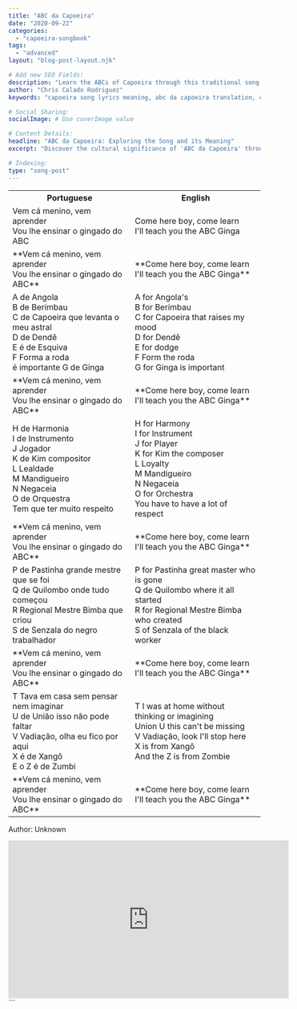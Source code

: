 ```yaml
---
title: "ABC da Capoeira"
date: "2020-09-22"
categories:
  - "capoeira-songbook"
tags:
  - "advanced"
layout: "blog-post-layout.njk"

# Add new SEO Fields:
description: "Learn the ABCs of Capoeira through this traditional song. Explore the history and movements embedded in its lyrics."
author: "Chris Calado Rodriguez"
keywords: "capoeira song lyrics meaning, abc da capoeira translation, capoeira song tutorial, capoeira song for beginners, learn capoeira songs, capoeira music history, traditional capoeira songs, capoeira song analysis"

# Social Sharing:
socialImage: # Use coverImage value

# Content Details:
headline: "ABC da Capoeira: Exploring the Song and its Meaning"
excerpt: "Discover the cultural significance of 'ABC da Capoeira' through its historical context and the foundational movements it represents, perfect for capoeira enthusiasts of all levels."

# Indexing:
type: "song-post"
---
```



<table class="capoeira-table">
    <tr class="header-row">
        <th>Portuguese</th>
        <th>English</th>
    </tr>
    <tr>
        <td>Vem cá menino, vem aprender<br>Vou lhe ensinar o gingado do ABC</td>
        <td>Come here boy, come learn<br>I'll teach you the ABC Ginga</td>
    </tr>
    <tr>
        <td>**Vem cá menino, vem aprender<br>Vou lhe ensinar o gingado do ABC**</td>
        <td>**Come here boy, come learn<br>I'll teach you the ABC Ginga**</td>
    </tr>
    <tr>
        <td>A de Angola<br>B de Berimbau<br>C de Capoeira que levanta o meu astral<br>D de Dendê<br>E é de Esquiva<br>F Forma a roda<br>é importante G de Ginga</td>
        <td>A for Angola's<br>B for Berimbau<br>C for Capoeira that raises my mood<br>D for Dendê<br>E for dodge<br>F Form the roda<br>G for Ginga is important</td>
    </tr>
    <tr>
        <td>**Vem cá menino, vem aprender<br>Vou lhe ensinar o gingado do ABC**</td>
        <td>**Come here boy, come learn<br>I'll teach you the ABC Ginga**</td>
    </tr>
    <tr>
        <td>H de Harmonia<br>I de Instrumento<br>J Jogador<br>K de Kim compositor<br>L Lealdade<br>M Mandigueiro<br>N Negaceia<br>O de Orquestra<br>Tem que ter muito respeito</td>
        <td>H for Harmony<br>I for Instrument<br>J for Player<br>K for Kim the composer<br>L Loyalty<br>M Mandigueiro<br>N Negaceia<br>O for Orchestra<br>You have to have a lot of respect</td>
    </tr>
    <tr>
        <td>**Vem cá menino, vem aprender<br>Vou lhe ensinar o gingado do ABC**</td>
        <td>**Come here boy, come learn<br>I'll teach you the ABC Ginga**</td>
    </tr>
    <tr>
        <td>P de Pastinha grande mestre que se foi<br>Q de Quilombo onde tudo começou<br>R Regional Mestre Bimba que criou<br>S de Senzala do negro trabalhador</td>
        <td>P for Pastinha great master who is gone<br>Q de Quilombo where it all started<br>R for Regional Mestre Bimba who created<br>S of Senzala of the black worker</td>
    </tr>
    <tr>
        <td>**Vem cá menino, vem aprender<br>Vou lhe ensinar o gingado do ABC**</td>
        <td>**Come here boy, come learn<br>I'll teach you the ABC Ginga**</td>
    </tr>
    <tr>
        <td>T Tava em casa sem pensar nem imaginar<br>U de União isso não pode faltar<br>V Vadiação, olha eu fico por aqui<br>X é de Xangô<br>E o Z é de Zumbi</td>
        <td>T I was at home without thinking or imagining<br>Union U this can't be missing<br>V Vadiação, look I'll stop here<br>X is from Xangô<br>And the Z is from Zombie</td>
    </tr>
    <tr>
        <td>**Vem cá menino, vem aprender<br>Vou lhe ensinar o gingado do ABC**</td>
        <td>**Come here boy, come learn<br>I'll teach you the ABC Ginga**</td>
    </tr>
</table>
<figcaption>

Author: Unknown

</figcaption>

<iframe width="560" height="315" src="https://www.youtube.com/embed/TDINDRiaW_0" title="YouTube video player" frameborder="0" allow="accelerometer; autoplay; clipboard-write; encrypted-media; gyroscope; picture-in-picture" allowfullscreen></iframe>
```